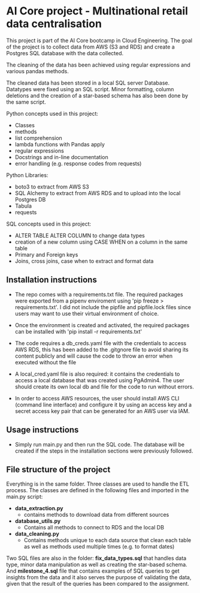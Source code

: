 # AI Core project - Multinational retail data centralisation 

This project is part of the AI Core bootcamp in Cloud Engineering. 
The goal of the project is to collect data from AWS (S3 and RDS) and create a Postgres SQL database with the data collected. 

The cleaning of the data has been achieved using regular expressions and various pandas methods.

The cleaned data has been stored in a local SQL server Database. Datatypes were fixed using an SQL script. Minor formatting, column deletions and the creation of a star-based schema has also been done by the same script.

Python concepts used in this project:

-  Classes
-  methods
-  list comprehension
-  lambda functions with Pandas apply
-  regular expressions
-  Docstrings and in-line documentation
-  error handling (e.g. response codes from requests)

Python Libraries: 

- boto3 to extract from AWS S3
- SQL Alchemy to extract from AWS RDS and to upload into the local Postgres DB 
- Tabula 
- requests 

SQL concepts used in this project:

- ALTER TABLE ALTER COLUMN to change data types
- creation of a new column using CASE WHEN on a column in the same table
- Primary and Foreign keys
- Joins, cross joins, case when to extract and format data

## Installation instructions

- The repo comes with a requirements.txt file. The required packages were exported from a pipenv enviroment using 'pip freeze > requirements.txt'. 
I did not include the pipfile and pipfile.lock files since users may want to use their virtual environment of choice. 

- Once the environment is created and activated, the required packages can be installed with 'pip install -r requirements.txt'

- The code requires a db_creds.yaml file with the credentials to access AWS RDS, this has been added to the .gitgnore file to avoid sharing its content publicly and will cause the code to throw an error when executed without the file

- A local_cred.yaml file is also required: it contains the credentials to access a local database that was created using PgAdmin4. The user should create its own local db and file for the code to run without errors.

- In order to access AWS resources, the user should install AWS CLI (command line interface) and configure it by using an access key and a secret access key pair that can be generated for an AWS user via IAM. 

## Usage instructions

- Simply run main.py and then run the SQL code. The database will be created if the steps in the installation sections were previously followed. 

## File structure of the project

Everything is in the same folder.
Three classes are used to handle the ETL process. The classes are defined in the following files and imported in the main.py script:

- **data_extraction.py**
  - contains methods to download data from different sources 
- **database_utils.py**
  - Contains all methods to connect to RDS and the local DB 
- **data_cleaning.py**
  - Contains methods unique to each data source that clean each table as well as methods used multiple times (e.g. to format dates)

Two SQL files are also in the folder:
**fix_data_types.sql** that handles data type, minor data manipulation as well as creating the star-based schema.
And **milestone_4.sql** file that contains examples of SQL queries to get insights from the data and it also serves the purpose of validating the data, given that the result of the queries has been compared to the assignment.


